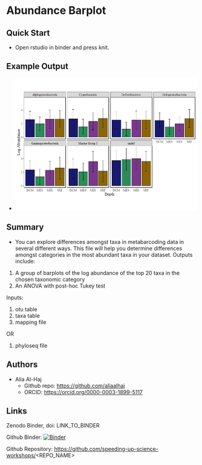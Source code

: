 # Abundance Barplot

## Quick Start

  - Open rstudio in binder and press knit.
  
## Example Output

   - ![](abundance_barplot.png)

## Summary
  - You can explore differences amongst taxa in metabarcoding data in several different ways. This file will help you determine differences amongst categories in the most abundant taxa in your dataset.
Outputs include:
  1. A group of barplots of the log abundance of the top 20 taxa in the chosen taxonomic category
  2. An ANOVA with post-hoc Tukey test

Inputs:
1. otu table
2. taxa table
3. mapping file

OR
1. phyloseq file

 
## Authors

 - Alia Al-Haj
    - Github repo: https://github.com/aliaalhaj
    - ORCID: https://orcid.org/0000-0003-1899-5117


## Links

Zenodo Binder, doi: LINK_TO_BINDER

Github Binder: [![Binder](https://mybinder.org/badge_logo.svg)](https://mybinder.org/v2/gh/aliaalhaj/Abundance_barplot/master?filepath=rstudio)

Github Repository: https://github.com/speeding-up-science-workshops/<REPO_NAME>


